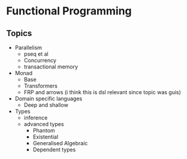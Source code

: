 # Functional Programming

## Topics
- Parallelism
    - pseq et al
    - Concurrency
    - transactional memory
- Monad
    - Base
    - Transformers
    - FRP and arrows (i think this is dsl relevant since topic was guis)
- Domain specific languages
    - Deep and shallow
- Types
    - inference
    - advanced types 
        - Phantom
        - Existential
        - Generalised Algebraic
        - Dependent types
